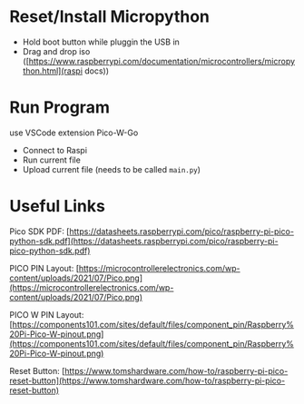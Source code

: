 # Reset/Install Micropython

* Hold boot button while pluggin the USB in
* Drag and drop iso ([https://www.raspberrypi.com/documentation/microcontrollers/micropython.html](raspi docs))

# Run Program

use VSCode extension Pico-W-Go

* Connect to Raspi
* Run current file
* Upload current file (needs to be called `main.py`)

# Useful Links

Pico SDK PDF:
[https://datasheets.raspberrypi.com/pico/raspberry-pi-pico-python-sdk.pdf](https://datasheets.raspberrypi.com/pico/raspberry-pi-pico-python-sdk.pdf)

PICO PIN Layout:
[https://microcontrollerelectronics.com/wp-content/uploads/2021/07/Pico.png](https://microcontrollerelectronics.com/wp-content/uploads/2021/07/Pico.png)

PICO W PIN Layout:
[https://components101.com/sites/default/files/component_pin/Raspberry%20Pi-Pico-W-pinout.png](https://components101.com/sites/default/files/component_pin/Raspberry%20Pi-Pico-W-pinout.png)

Reset Button:
[https://www.tomshardware.com/how-to/raspberry-pi-pico-reset-button](https://www.tomshardware.com/how-to/raspberry-pi-pico-reset-button)
